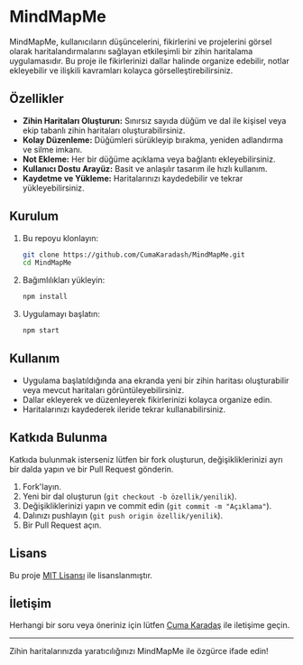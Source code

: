 # MindMapMe

MindMapMe, kullanıcıların düşüncelerini, fikirlerini ve projelerini görsel olarak haritalandırmalarını sağlayan etkileşimli bir zihin haritalama uygulamasıdır. Bu proje ile fikirlerinizi dallar halinde organize edebilir, notlar ekleyebilir ve ilişkili kavramları kolayca görselleştirebilirsiniz.

## Özellikler

- **Zihin Haritaları Oluşturun:** Sınırsız sayıda düğüm ve dal ile kişisel veya ekip tabanlı zihin haritaları oluşturabilirsiniz.
- **Kolay Düzenleme:** Düğümleri sürükleyip bırakma, yeniden adlandırma ve silme imkanı.
- **Not Ekleme:** Her bir düğüme açıklama veya bağlantı ekleyebilirsiniz.
- **Kullanıcı Dostu Arayüz:** Basit ve anlaşılır tasarım ile hızlı kullanım.
- **Kaydetme ve Yükleme:** Haritalarınızı kaydedebilir ve tekrar yükleyebilirsiniz.

## Kurulum

1. Bu repoyu klonlayın:
   ```sh
   git clone https://github.com/CumaKaradash/MindMapMe.git
   cd MindMapMe
   ```
2. Bağımlılıkları yükleyin:
   ```sh
   npm install
   ```
3. Uygulamayı başlatın:
   ```sh
   npm start
   ```

## Kullanım

- Uygulama başlatıldığında ana ekranda yeni bir zihin haritası oluşturabilir veya mevcut haritaları görüntüleyebilirsiniz.
- Dallar ekleyerek ve düzenleyerek fikirlerinizi kolayca organize edin.
- Haritalarınızı kaydederek ileride tekrar kullanabilirsiniz.

## Katkıda Bulunma

Katkıda bulunmak isterseniz lütfen bir fork oluşturun, değişikliklerinizi ayrı bir dalda yapın ve bir Pull Request gönderin.

1. Fork'layın.
2. Yeni bir dal oluşturun (`git checkout -b özellik/yenilik`).
3. Değişikliklerinizi yapın ve commit edin (`git commit -m "Açıklama"`).
4. Dalınızı pushlayın (`git push origin özellik/yenilik`).
5. Bir Pull Request açın.

## Lisans

Bu proje [MIT Lisansı](LICENSE) ile lisanslanmıştır.

## İletişim

Herhangi bir soru veya öneriniz için lütfen [Cuma Karadaş](https://github.com/CumaKaradash) ile iletişime geçin.

---
Zihin haritalarınızda yaratıcılığınızı MindMapMe ile özgürce ifade edin!
